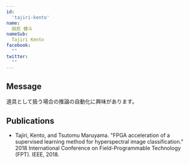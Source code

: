 ```yaml
---
id:
  'tajiri-kento'
name:
  田尻 健斗
nameSub:
  Tajiri Kento
facebook:
  ""
twitter:
  ""
---
```



## Message
道具として扱う場合の推論の自動化に興味があります。

## Publications
- Tajiri, Kento, and Tsutomu Maruyama. "FPGA acceleration of a supervised learning method for hyperspectral image classification." 2018 International Conference on Field-Programmable Technology (FPT). IEEE, 2018.
